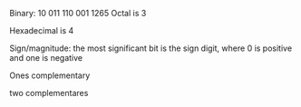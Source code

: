 Binary: 10 011 110 001
1265
Octal is 3 

Hexadecimal is 4

Sign/magnitude:
the most significant bit is the sign digit, where 0 is positive and one is negative

Ones complementary


two complementares
